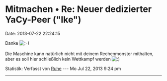 Mitmachen • Re: Neuer dedizierter YaCy-Peer (\"Ike\")
=====================================================

Date: 2013-07-22 22:24:15

Danke
![:-)](http://forum.yacy-websuche.de/images/smilies/icon_e_smile.gif "Smile")\
\
Die Maschine kann natürlich nicht mit deinem Rechenmonster mithalten,
aber es soll hier schließlich kein Wettkampf werden
![:)](http://forum.yacy-websuche.de/images/smilies/icon_e_smile.gif "Smile")

Statistik: Verfasst von
[Ruhe](http://forum.yacy-websuche.de/memberlist.php?mode=viewprofile&u=8953)
--- Mo Jul 22, 2013 9:24 pm

------------------------------------------------------------------------
